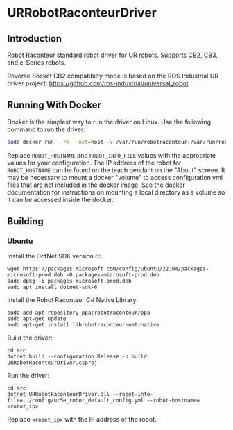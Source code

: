 # URRobotRaconteurDriver

## Introduction

Robot Raconteur standard robot driver for UR robots. Supports CB2, CB3, and e-Series robots.

Reverse Socket CB2 compatibilty mode is based on the ROS Industrial UR driver project: https://github.com/ros-industrial/universal_robot

## Running With Docker

Docker is the simplest way to run the driver on Linux. Use the following command to run the driver:

```bash
sudo docker run --rm --net=host -v /var/run/robotraconteur:/var/run/robotraconteur -v /var/lib/robotraconteur:/var/lib/robotraconteur -e ROBOT_HOSTNAME=192.168.55.2 -e ROBOT_INFO_FILE=/config/ur5e_robot_default_config.yml  --privileged  wasontech/ur-robotraconteur-driver
```

Replace `ROBOT_HOSTNAME` and `ROBOT_INFO_FILE` values with the appropriate values for your configuration.
The IP address of the robot for `ROBOT_HOSTNAME` can be found on the teach pendant on the "About" screen. It may
be necessary to mount a docker "volume" to access configuration yml files that are not included in the docker image.
See the docker documentation for instructions on mounting a local directory as a volume so it can be accessed
inside the docker.

## Building

### Ubuntu

Install the DotNet SDK version 6:

    wget https://packages.microsoft.com/config/ubuntu/22.04/packages-microsoft-prod.deb -O packages-microsoft-prod.deb
    sudo dpkg -i packages-microsoft-prod.deb
    sudo apt install dotnet-sdk-6

Install the Robot Raconteur C\# Native Library:

    sudo add-apt-repository ppa:robotraconteur/ppa
    sudo apt-get update
    sudo apt-get install librobotraconteur-net-native

Build the driver:

    cd src
    dotnet build --configuration Release -o build  URRobotRaconteurDriver.csproj

Run the driver:

    cd src
    dotnet URRobotRaconteurDriver.dll --robot-info-file=../config/ur5e_robot_default_config.yml --robot-hostname=<robot_ip>

Replace `<robot_ip>` with the IP address of the robot.

